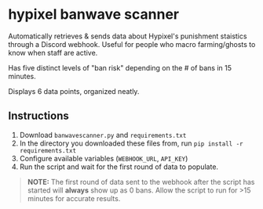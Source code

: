 # hypixel banwave scanner
Automatically retrieves & sends data about Hypixel's punishment staistics through a Discord webhook. Useful for people who macro farming/ghosts to know when staff are active.

Has five distinct levels of "ban risk" depending on the # of bans in 15 minutes.

Displays 6 data points, organized neatly.

## Instructions
1) Download `banwavescanner.py` and `requirements.txt`
2) In the directory you downloaded these files from, run `pip install -r requirements.txt`
3) Configure available variables (`WEBHOOK_URL`, `API_KEY`)
4) Run the script and wait for the first round of data to populate.

> **NOTE:** The first round of data sent to the webhook after the script has started will **always** show up as 0 bans. Allow the script to run for >15 minutes for accurate results.
